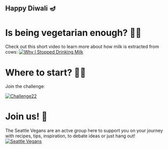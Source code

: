 ## Happy Diwali 🪔

# Is being vegetarian enough? 🥛🐮
Check out this short video to learn more about how milk is extracted from cows:
[![Why I Stopped Drinking Milk](https://img.youtube.com/vi/jSFPfZ8ZiHM/0.jpg)](https://www.youtube.com/watch?v=jSFPfZ8ZiHM)

# Where to start? 🧗🏼
Join the challenge: 

[![Challenge22](https://scontent-sea1-1.xx.fbcdn.net/v/t39.30808-6/361565804_606414688253397_3336864705855284555_n.png?_nc_cat=104&ccb=1-7&_nc_sid=5f2048&_nc_ohc=dVq8VaGbb9sAX_cFZnv&_nc_ht=scontent-sea1-1.xx&oh=00_AfBkWEVvJVGecmOefxSMP9PoAtz1sVJ8gHWruk5eR6RdeA&oe=65521699)](https://challenge22.com)

# Join us! 💖
The Seattle Vegans are an actve group here to support you on your journey with recipes, tips, inspiration, to debate ideas or just hang out! 
[![Seattle Vegans](https://1000logos.net/wp-content/uploads/2021/05/Meetup-logo.png)](https://meetu.ps/c/4XFVD/tMc3g/a)
